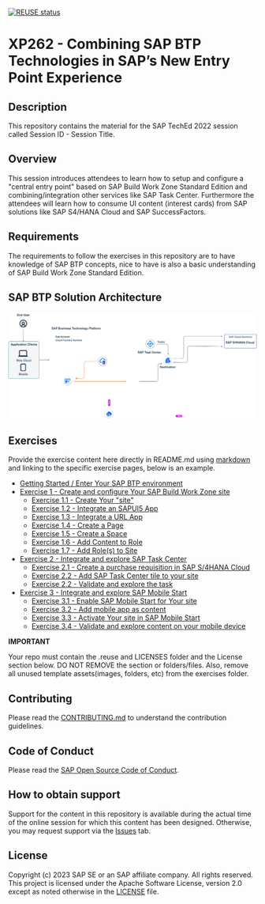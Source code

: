 [![REUSE status](https://api.reuse.software/badge/github.com/SAP-samples/teched2023-XP262)](https://api.reuse.software/info/github.com/SAP-samples/teched2023-XP262)

# XP262 - Combining SAP BTP Technologies in SAP’s New Entry Point Experience

## Description

This repository contains the material for the SAP TechEd 2022 session called Session ID - Session Title.  

## Overview

This session introduces attendees to learn how to setup and configure a "central entry point" based on SAP Build Work Zone Standard Edition and combining/integration other services like SAP Task Center.
Furthermore the attendees will learn how to consume UI content (interest cards) from SAP solutions like SAP S4/HANA Cloud and SAP SuccessFactors.

## Requirements

The requirements to follow the exercises in this repository are to have knowledge of SAP BTP concepts, nice to have is also a basic understanding of SAP Build Work Zone Standard Edition.

## SAP BTP Solution Architecture

![](images/BTP_sol_arch.png)


## Exercises

Provide the exercise content here directly in README.md using [markdown](https://guides.github.com/features/mastering-markdown/) and linking to the specific exercise pages, below is an example.

- [Getting Started / Enter Your SAP BTP environment](exercises/ex0/)
- [Exercise 1 - Create and configure Your SAP Build Work Zone site](exercises/ex1/)
    - [Exercise 1.1 - Create Your "site"](exercises/ex1#exercise-11---create-your-site)
    - [Exercise 1.2 - Integrate an SAPUI5 App](exercises/ex1#exercise-12---integrate-an-sapui5-app)
    - [Exercise 1.3 - Integrate a URL App](exercises/ex1#exercise-13---integrate-a-url-app)
    - [Exercise 1.4 - Create a Page](exercises/ex1#exercise-14---create-a-page)
    - [Exercise 1.5 - Create a Space](exercises/ex1#exercise-15---create-a-space)
    - [Exercise 1.6 - Add Content to Role](exercises/ex1#exercise-16---add-content-to-role)
    - [Exercise 1.7 - Add Role(s) to Site](exercises/ex1#exercise-17---add-roles-to-site)
- [Exercise 2 - Integrate and explore SAP Task Center](exercises/ex2/)
    - [Exercise 2.1 - Create a purchase requisition in SAP S/4HANA Cloud](exercises/ex2#exercise-21-create-a-purchase-requisition-in-sap-s4hana-cloud)
    - [Exercise 2.2 - Add SAP Task Center tile to your site](exercises/ex2#exercise-22-add-the-sap-task-center-tile-to-your-site)
    - [Exercise 2.2 - Validate and explore the task](exercises/ex2#exercise-22-sub-exercise-2-description)
- [Exercise 3 - Integrate and explore SAP Mobile Start](exercises/ex2/)
    - [Exercise 3.1 - Enable SAP Mobile Start for Your site](exercises/ex2#exercise-31-sub-exercise-1-description)
    - [Exercise 3.2 - Add mobile app as content](exercises/ex2#exercise-32-sub-exercise-2-description)
    - [Exercise 3.3 - Activate Your site in SAP Mobile Start](exercises/ex2#exercise-33-sub-exercise-3-description)
    - [Exercise 3.4 - Validate and explore content on your mobile device](exercises/ex2#exercise-34-sub-exercise-4-description)

**IMPORTANT**

Your repo must contain the .reuse and LICENSES folder and the License section below. DO NOT REMOVE the section or folders/files. Also, remove all unused template assets(images, folders, etc) from the exercises folder. 

## Contributing
Please read the [CONTRIBUTING.md](./CONTRIBUTING.md) to understand the contribution guidelines.

## Code of Conduct
Please read the [SAP Open Source Code of Conduct](https://github.com/SAP-samples/.github/blob/main/CODE_OF_CONDUCT.md).

## How to obtain support

Support for the content in this repository is available during the actual time of the online session for which this content has been designed. Otherwise, you may request support via the [Issues](../../issues) tab.

## License
Copyright (c) 2023 SAP SE or an SAP affiliate company. All rights reserved. This project is licensed under the Apache Software License, version 2.0 except as noted otherwise in the [LICENSE](LICENSES/Apache-2.0.txt) file.
